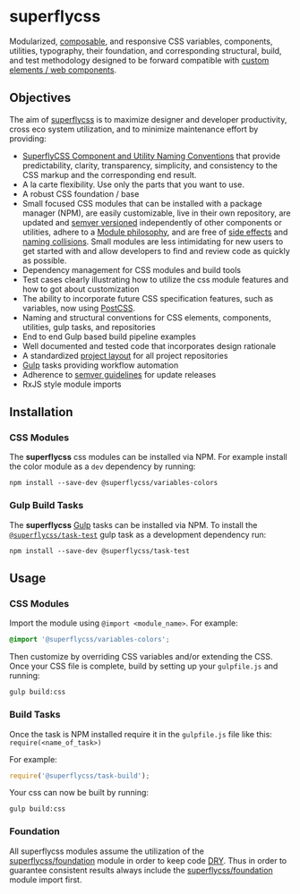# superflycss

Modularized, [composable](https://en.wikipedia.org/wiki/Composability#System_Design), and responsive CSS variables, components, utilities, typography, their foundation, and corresponding structural, build, and test methodology designed to be forward compatible with [custom elements / web components](https://developers.google.com/web/fundamentals/getting-started/primers/customelements).

## Objectives

The aim of [superflycss](https://github.com/superflycss/superflycss) is to maximize designer and developer productivity, cross eco system utilization, and to minimize maintenance effort by providing:
- [SuperflyCSS Component and Utility Naming Conventions](https://github.com/superflycss/superflycss/blob/master/naming-conventions.md) that provide predictability, clarity, transparency, simplicity, and consistency to the CSS markup and the corresponding end result.  
- A la carte flexibility.  Use only the parts that you want to use.
- A robust CSS foundation / base
- Small focused CSS modules that can be installed with a package manager (NPM), are easily customizable, live in their own repository, are updated and [semver versioned](https://semver.org/) independently of other components or utilities, adhere to a [Module philosophy](https://github.com/substack/browserify-handbook#module-philosophy), and are free of [side effects](https://philipwalton.com/articles/side-effects-in-css/) and [naming collisions](https://philipwalton.com/articles/side-effects-in-css/).  Small modules are less intimidating for new users to get started with and allow developers to find and review code as quickly as possible.
- Dependency management for CSS modules and build tools
- Test cases clearly illustrating how to utilize the css module features and how to got about customization
- The ability to incorporate future CSS specification features, such as variables, now using [PostCSS](https://github.com/postcss/postcss).
- Naming and structural conventions for CSS elements, components, utilities, gulp tasks, and repositories
- End to end Gulp based build pipeline examples
- Well documented and tested code that incorporates design rationale
- A standardized [project layout](https://github.com/superflycss/pli) for all project repositories
- [Gulp](http://gulpjs.com) tasks providing workflow automation
- Adherence to [semver guidelines](http://semver.org/) for update releases
- RxJS style module imports

## Installation

### CSS Modules

The **superflycss** css modules can be installed via NPM.  For example install the color module as a `dev` dependency by running:

```console
npm install --save-dev @superflycss/variables-colors
```  

### Gulp Build Tasks

The **superflycss** [Gulp](http://gulpjs.com) tasks can be installed via NPM.  To install the [`@superflycss/task-test`](https://github.com/superflycss/task-test) gulp task as a development dependency run:
```console
npm install --save-dev @superflycss/task-test
```

## Usage

### CSS Modules

Import the module using `@import <module_name>`.  For example:
```css
@import '@superflycss/variables-colors';
```

Then customize by overriding CSS variables and/or extending the CSS.  Once your CSS file is complete, build by setting up your `gulpfile.js` and running:

```console
gulp build:css
```  

### Build Tasks

Once the task is NPM installed require it in the `gulpfile.js` file like this:
`require(<name_of_task>)`

For example:
```js
require('@superflycss/task-build');
```

Your css can now be built by running:
```console
gulp build:css
```

### Foundation

All superflycss modules assume the utilization of the [superflycss/foundation](https://github.com/superflycss/foundation) module in order to keep code [DRY](https://en.wikipedia.org/wiki/Don't_repeat_yourself).  Thus in order to guarantee consistent results always include the [superflycss/foundation](https://github.com/superflycss/foundation) module import first.
